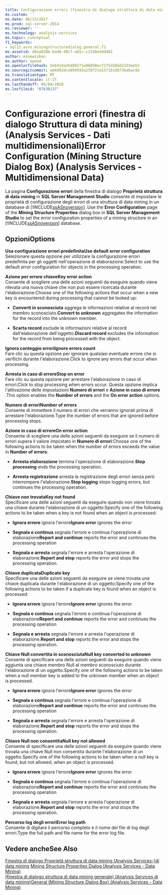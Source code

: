 ```yaml
---
title: Configurazione errori (finestra di dialogo struttura di data mining) (Analysis Services-Dati multidimensionali) | Microsoft Docs
ms.custom: ''
ms.date: 06/13/2017
ms.prod: sql-server-2014
ms.reviewer: ''
ms.technology: analysis-services
ms.topic: conceptual
f1_keywords:
- sql12.asvs.miningstructuredialog.general.f1
ms.assetid: d9aa028b-bad9-49c7-a81c-c2150e4dd481
author: minewiskan
ms.author: owend
ms.openlocfilehash: 5eb41da36400271a9b058ecf275d26bd22d3ee53
ms.sourcegitcommit: ad4d92dce894592a259721a1571b1d8736abacdb
ms.translationtype: MT
ms.contentlocale: it-IT
ms.lasthandoff: 08/04/2020
ms.locfileid: "87638137"
---
```

# <a name="error-configuration-mining-structure-dialog-box-analysis-services---multidimensional-data"></a><span data-ttu-id="547e2-102">Configurazione errori (finestra di dialogo Struttura di data mining) (Analysis Services - Dati multidimensionali)</span><span class="sxs-lookup"><span data-stu-id="547e2-102">Error Configuration (Mining Structure Dialog Box) (Analysis Services - Multidimensional Data)</span></span>
  <span data-ttu-id="547e2-103">La pagina **Configurazione errori** della finestra di dialogo **Proprietà struttura di data mining** in **SQL Server Management Studio** consente di impostare le proprietà di configurazione degli errori di una struttura di data mining in un database di [!INCLUDE[ssASnoversion](../includes/ssasnoversion-md.md)] .</span><span class="sxs-lookup"><span data-stu-id="547e2-103">Use the **Error Configuration** page of the **Mining Structure Properties** dialog box in **SQL Server Management Studio** to set the error configuration properties of a mining structure in an [!INCLUDE[ssASnoversion](../includes/ssasnoversion-md.md)] database.</span></span>  
  
## <a name="options"></a><span data-ttu-id="547e2-104">Opzioni</span><span class="sxs-lookup"><span data-stu-id="547e2-104">Options</span></span>  
 <span data-ttu-id="547e2-105">**Usa configurazione errori predefinita**</span><span class="sxs-lookup"><span data-stu-id="547e2-105">**Use default error configuration**</span></span>  
 <span data-ttu-id="547e2-106">Selezionare questa opzione per utilizzare la configurazione errori predefinita per gli oggetti nell'operazione di elaborazione.</span><span class="sxs-lookup"><span data-stu-id="547e2-106">Select to use the default error configuration for objects in the processing operation.</span></span>  
  
 <span data-ttu-id="547e2-107">**Azione per errore chiave**</span><span class="sxs-lookup"><span data-stu-id="547e2-107">**Key error action**</span></span>  
 <span data-ttu-id="547e2-108">Consente di scegliere una delle azioni seguenti da eseguire quando viene rilevata una nuova chiave che non può essere ricercata durante l'elaborazione:</span><span class="sxs-lookup"><span data-stu-id="547e2-108">Choose one of the following actions that occur when a new key is encountered during processing that cannot be looked up:</span></span>  
  
-   <span data-ttu-id="547e2-109">**Converti in sconosciuta** aggrega le informazioni relative al record nel membro sconosciuto.</span><span class="sxs-lookup"><span data-stu-id="547e2-109">**Convert to unknown** aggregates the information for the record into the unknown member.</span></span>  
  
-   <span data-ttu-id="547e2-110">**Scarta record** esclude le informazioni relative al record dall'elaborazione dell'oggetto.</span><span class="sxs-lookup"><span data-stu-id="547e2-110">**Discard record** excludes the information for the record from being processed with the object.</span></span>  
  
 <span data-ttu-id="547e2-111">**Ignora conteggio errori**</span><span class="sxs-lookup"><span data-stu-id="547e2-111">**Ignore errors count**</span></span>  
 <span data-ttu-id="547e2-112">Fare clic su questa opzione per ignorare qualsiasi eventuale errore che si verifichi durante l'elaborazione.</span><span class="sxs-lookup"><span data-stu-id="547e2-112">Click to ignore any errors that occur when processing.</span></span>  
  
 <span data-ttu-id="547e2-113">**Arresta in caso di errore**</span><span class="sxs-lookup"><span data-stu-id="547e2-113">**Stop on error**</span></span>  
 <span data-ttu-id="547e2-114">Fare clic su questa opzione per arrestare l'elaborazione in caso di errori.</span><span class="sxs-lookup"><span data-stu-id="547e2-114">Click to stop processing when errors occur.</span></span> <span data-ttu-id="547e2-115">Questa opzione implica l'attivazione delle impostazioni **Numero di errori** e **Azione in caso di errore** .</span><span class="sxs-lookup"><span data-stu-id="547e2-115">This option enables the **Number of errors** and the **On error action** options.</span></span>  
  
 <span data-ttu-id="547e2-116">**Numero di errori**</span><span class="sxs-lookup"><span data-stu-id="547e2-116">**Number of errors**</span></span>  
 <span data-ttu-id="547e2-117">Consente di immettere il numero di errori che verranno ignorati prima di arrestare l'elaborazione.</span><span class="sxs-lookup"><span data-stu-id="547e2-117">Type the number of errors that are ignored before processing stops.</span></span>  
  
 <span data-ttu-id="547e2-118">**Azione in caso di errore**</span><span class="sxs-lookup"><span data-stu-id="547e2-118">**On error action**</span></span>  
 <span data-ttu-id="547e2-119">Consente di scegliere una delle azioni seguenti da eseguire se il numero di errori supera il valore impostato in **Numero di errori**:</span><span class="sxs-lookup"><span data-stu-id="547e2-119">Choose one of the following actions to be taken when the number of errors exceeds the value in **Number of errors**:</span></span>  
  
-   <span data-ttu-id="547e2-120">**Arresta elaborazione** termina l'operazione di elaborazione.</span><span class="sxs-lookup"><span data-stu-id="547e2-120">**Stop processing** ends the processing operation.</span></span>  
  
-   <span data-ttu-id="547e2-121">**Arresta registrazione** arresta la registrazione degli errori senza però interrompere l'elaborazione.</span><span class="sxs-lookup"><span data-stu-id="547e2-121">**Stop logging** stops logging errors, but continues the processing operation.</span></span>  
  
 <span data-ttu-id="547e2-122">**Chiave non trovata**</span><span class="sxs-lookup"><span data-stu-id="547e2-122">**Key not found**</span></span>  
 <span data-ttu-id="547e2-123">Specificare una delle azioni seguenti da eseguire quando non viene trovata una chiave durante l'elaborazione di un oggetto:</span><span class="sxs-lookup"><span data-stu-id="547e2-123">Specify one of the following actions to be taken when a key is not found when an object is processed:</span></span>  
  
-   <span data-ttu-id="547e2-124">**Ignora errore** ignora l'errore</span><span class="sxs-lookup"><span data-stu-id="547e2-124">**Ignore error** ignores the error</span></span>  
  
-   <span data-ttu-id="547e2-125">**Segnala e continua** segnala l'errore e continua l'operazione di elaborazione</span><span class="sxs-lookup"><span data-stu-id="547e2-125">**Report and continue** reports the error and continues the processing operation</span></span>  
  
-   <span data-ttu-id="547e2-126">**Segnala e arresta** segnala l'errore e arresta l'operazione di elaborazione.</span><span class="sxs-lookup"><span data-stu-id="547e2-126">**Report and stop** reports the error and stops the processing operation.</span></span>  
  
 <span data-ttu-id="547e2-127">**Chiave duplicata**</span><span class="sxs-lookup"><span data-stu-id="547e2-127">**Duplicate key**</span></span>  
 <span data-ttu-id="547e2-128">Specificare una delle azioni seguenti da eseguire se viene trovata una chiave duplicata durante l'elaborazione di un oggetto:</span><span class="sxs-lookup"><span data-stu-id="547e2-128">Specify one of the following actions to be taken if a duplicate key is found when an object is processed:</span></span>  
  
-   <span data-ttu-id="547e2-129">**Ignora errore** ignora l'errore</span><span class="sxs-lookup"><span data-stu-id="547e2-129">**Ignore error** ignores the error</span></span>  
  
-   <span data-ttu-id="547e2-130">**Segnala e continua** segnala l'errore e continua l'operazione di elaborazione</span><span class="sxs-lookup"><span data-stu-id="547e2-130">**Report and continue** reports the error and continues the processing operation</span></span>  
  
-   <span data-ttu-id="547e2-131">**Segnala e arresta** segnala l'errore e arresta l'operazione di elaborazione.</span><span class="sxs-lookup"><span data-stu-id="547e2-131">**Report and stop** reports the error and stops the processing operation.</span></span>  
  
 <span data-ttu-id="547e2-132">**Chiave Null convertita in sconosciuta**</span><span class="sxs-lookup"><span data-stu-id="547e2-132">**Null key converted to unknown**</span></span>  
 <span data-ttu-id="547e2-133">Consente di specificare una delle azioni seguenti da eseguire quando viene aggiunta una chiave membro Null al membro sconosciuto durante l'elaborazione di un oggetto.</span><span class="sxs-lookup"><span data-stu-id="547e2-133">Specify one of the following actions to be taken when a null member key is added to the unknown member when an object is processed.</span></span>  
  
-   <span data-ttu-id="547e2-134">**Ignora errore** ignora l'errore</span><span class="sxs-lookup"><span data-stu-id="547e2-134">**Ignore error** ignores the error</span></span>  
  
-   <span data-ttu-id="547e2-135">**Segnala e continua** segnala l'errore e continua l'operazione di elaborazione</span><span class="sxs-lookup"><span data-stu-id="547e2-135">**Report and continue** reports the error and continues the processing operation</span></span>  
  
-   <span data-ttu-id="547e2-136">**Segnala e arresta** segnala l'errore e arresta l'operazione di elaborazione.</span><span class="sxs-lookup"><span data-stu-id="547e2-136">**Report and stop** reports the error and stops the processing operation.</span></span>  
  
 <span data-ttu-id="547e2-137">**Chiave Null non consentita**</span><span class="sxs-lookup"><span data-stu-id="547e2-137">**Null key not allowed**</span></span>  
 <span data-ttu-id="547e2-138">Consente di specificare una delle azioni seguenti da eseguire quando viene trovata una chiave Null non consentita durante l'elaborazione di un oggetto.</span><span class="sxs-lookup"><span data-stu-id="547e2-138">Specify one of the following actions to be taken when a null key is found, but not allowed, when an object is processed.</span></span>  
  
-   <span data-ttu-id="547e2-139">**Ignora errore** ignora l'errore</span><span class="sxs-lookup"><span data-stu-id="547e2-139">**Ignore error** ignores the error</span></span>  
  
-   <span data-ttu-id="547e2-140">**Segnala e continua** segnala l'errore e continua l'operazione di elaborazione</span><span class="sxs-lookup"><span data-stu-id="547e2-140">**Report and continue** reports the error and continues the processing operation</span></span>  
  
-   <span data-ttu-id="547e2-141">**Segnala e arresta** segnala l'errore e arresta l'operazione di elaborazione.</span><span class="sxs-lookup"><span data-stu-id="547e2-141">**Report and stop** reports the error and stops the processing operation.</span></span>  
  
 <span data-ttu-id="547e2-142">**Percorso log degli errori**</span><span class="sxs-lookup"><span data-stu-id="547e2-142">**Error log path**</span></span>  
 <span data-ttu-id="547e2-143">Consente di digitare il percorso completo e il nome del file di log degli errori.</span><span class="sxs-lookup"><span data-stu-id="547e2-143">Type the full path and file name for the error log file.</span></span>  
  
## <a name="see-also"></a><span data-ttu-id="547e2-144">Vedere anche</span><span class="sxs-lookup"><span data-stu-id="547e2-144">See Also</span></span>  
 <span data-ttu-id="547e2-145">[Finestra di dialogo Proprietà struttura di data mining &#40;Analysis Services-&#41;di data mining](mining-structure-properties-dialog-analysis-services-data-mining.md) </span><span class="sxs-lookup"><span data-stu-id="547e2-145">[Mining Structure Properties Dialog &#40;Analysis Services - Data Mining&#41;](mining-structure-properties-dialog-analysis-services-data-mining.md) </span></span>  
 [<span data-ttu-id="547e2-146">&#40;finestra di dialogo struttura di data mining generale&#41; &#40;Analysis Services di data mining&#41;</span><span class="sxs-lookup"><span data-stu-id="547e2-146">General &#40;Mining Structure Dialog Box&#41; &#40;Analysis Services - Data Mining&#41;</span></span>](general-mining-structure-dialog-box-analysis-services-data-mining.md)  
  
  
